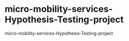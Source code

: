 # micro-mobility-services-Hypothesis-Testing-project
 micro-mobility-services-Hypothesis-Testing-project
